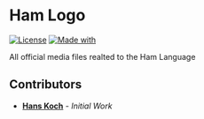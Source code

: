 # Ham Logo
[![License](https://img.shields.io/badge/licence-CC%20BY--SA%204.0-blue)](https://github.com/ham-lang/media) [![Made with](https://img.shields.io/badge/made%20with-Affinity%20Designer-green)](https://github.com/ham-lang/media)

All official media files realted to the Ham Language

## Contributors

- [__Hans Koch__](https://github.com/Hammster) - _Initial Work_

